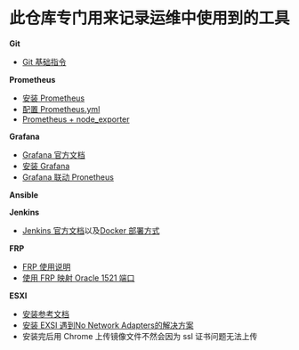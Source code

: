 # 此仓库专门用来记录运维中使用到的工具

__Git__
* [Git 基础指令](https://github.com/lcePolarBear/Ops_Automation_Note/blob/master/Git/Git%20基础指令.md)

__Prometheus__
* [安装 Prometheus](https://github.com/lcePolarBear/Ops_Automation_Note/blob/master/Prometheus/安装Prometheus.md)
* [配置 Prometheus.yml](https://github.com/lcePolarBear/Ops_Automation_Note/blob/master/Prometheus/如何配置%20Prometheus.yml%20文件.md)
* [Prometheus + node_exporter](https://github.com/lcePolarBear/Ops_Automation_Note/blob/master/Prometheus/搭配%20node_exporter%20使用.md)

__Grafana__
* [Grafana 官方文档](https://grafana.com/docs/)
* [安装 Grafana](https://github.com/lcePolarBear/Ops_Automation_Note/blob/master/Grafana/如何安装%20Grafana.md)
* [Grafana 联动 Pronetheus](https://github.com/lcePolarBear/Ops_Automation_Note/blob/master/Grafana/Grafana%20联动%20Prometheus.md)

__Ansible__

__Jenkins__
* [Jenkins 官方文档](https://jenkins.io/zh/doc/)以及[Docker 部署方式](https://jenkins.io/zh/doc/book/installing/)

__FRP__
* [FRP 使用说明](https://github.com/fatedier/frp/blob/master/README_zh.md)
* [使用 FRP 映射 Oracle 1521 端口]()

__ESXI__
* [安装参考文档](https://i4t.com/2773.html)
* [安装 EXSI 遇到No Network Adapters的解决方案](https://www.dyxmq.cn/windows/software/vsphere-esxi-no-network-adapters.html)
* 安装完后用 Chrome 上传镜像文件不然会因为 ssl 证书问题无法上传